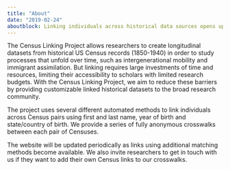 ```yaml
---
title: "About"
date: "2019-02-24"
aboutblock: Linking individuals across historical data sources opens up exciting new research possibilities.
---
```

The Census Linking Project allows researchers to create longitudinal datasets from historical US Census records (1850-1940) in order to study processes that unfold over time, such as intergenerational mobility and immigrant assimilation. But linking requires large investments of time and resources, limiting their accessibility to scholars with limited research budgets. With the Census Linking Project, we aim to reduce these barriers by providing customizable linked historical datasets to the broad research community.
  
The project uses several different automated methods to link individuals across Census pairs using first and last name, year of birth and state/country of birth. We provide a series of fully anonymous crosswalks between each pair of Censuses.
  
The website will be updated periodically as links using additional matching methods become available. We also invite researchers to get in touch with us if they want to add their own Census links to our crosswalks.
